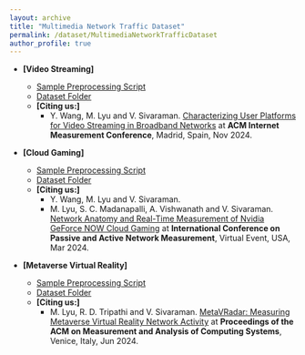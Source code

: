 ```yaml
---
layout: archive
title: "Multimedia Network Traffic Dataset"
permalink: /dataset/MultimediaNetworkTrafficDataset
author_profile: true
---
```


* **[Video Streaming]** 
	* [Sample Preprocessing Script](https://github.com/WYF99/IMC24-VideoUserPlatform)
	* [Dataset Folder]()
	* **[Citing us:]** 
		* Y. Wang, M. Lyu and V. Sivaraman. [Characterizing User Platforms for Video Streaming in Broadband Networks](https://dl.acm.org/doi/10.1145/3646547.3688435) at **ACM Internet Measurement Conference**, Madrid, Spain, Nov 2024.

* **[Cloud Gaming]** 
	* [Sample Preprocessing Script](http://github.com/WYF99/IMC25-CloudGamingContext)
	* [Dataset Folder]()
	* **[Citing us:]** 
		* Y. Wang, M. Lyu and V. Sivaraman.
		* M. Lyu, S. C. Madanapalli, A. Vishwanath and V. Sivaraman. [Network Anatomy and Real-Time Measurement of Nvidia GeForce NOW Cloud Gaming](https://link.springer.com/chapter/10.1007/978-3-031-56249-5_3) at **International Conference on Passive and Active Network Measurement**, Virtual Event, USA, Mar 2024.

* **[Metaverse Virtual Reality]** 
	* [Sample Preprocessing Script](https://github.com/RahulTripathi0401/MetaVRadar)
	* [Dataset Folder]()
	* **[Citing us:]**
		* M. Lyu, R. D. Tripathi and V. Sivaraman. [MetaVRadar: Measuring Metaverse Virtual Reality Network Activity](https://dl.acm.org/doi/10.1145/3626786) at **Proceedings of the ACM on Measurement and Analysis of Computing Systems**, Venice, Italy, Jun 2024.









